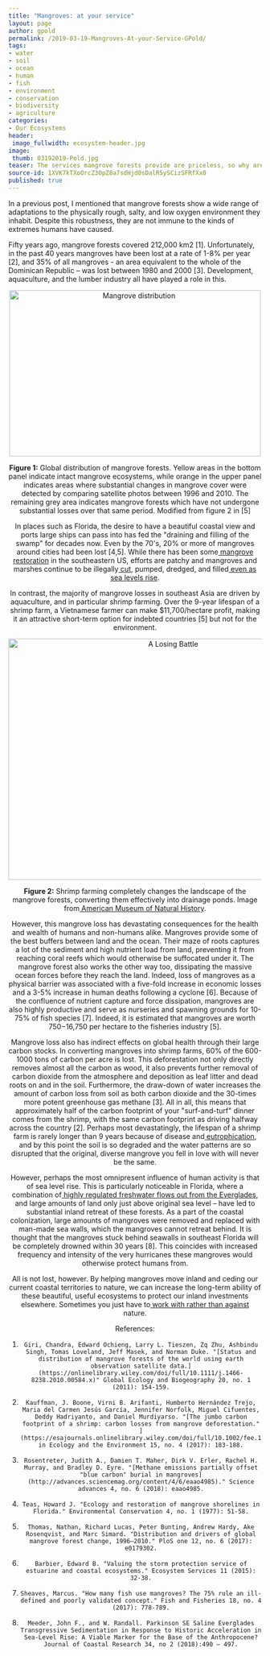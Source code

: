 ```yaml
---
title: "Mangroves: at your service"
layout: page
author: gpold
permalink: /2019-03-19-Mangroves-At-your-Service-GPold/
tags:
- water
- soil
- ocean
- human
- fish
- environment
- conservation
- biodiversity
- agriculture
categories:
- Our Ecosystems
header:
 image_fullwidth: ecosystem-header.jpg
image:
 thumb: 03192019-Pold.jpg
teaser: The services mangrove forests provide are priceless, so why are these ecosystems threatened?
source-id: 1XVK7kTXoOrcZ3OpZ8a7sdHjd0sDalR5ySCizSFRfXx0
published: true
---
```

In a previous post, I mentioned that mangrove forests show a wide range of adaptations to the physically rough, salty, and low oxygen environment they inhabit. Despite this robustness, they are not immune to the kinds of extremes humans have caused.

 

Fifty years ago, mangrove forests covered 212,000 km2 [1]. Unfortunately, in the past 40 years mangroves have been lost at a rate of 1-8% per year [2], and 35% of all mangroves - an area equivalent to the whole of the Dominican Republic – was lost between 1980 and 2000 [3]. Development, aquaculture, and the lumber industry all have played a role in this.

 

<center><a data-flickr-embed="true"  href="https://www.flickr.com/photos/139839751@N06/45924676161/in/dateposted-friend/" title="Mangrove distribution"><img src="https://farm5.staticflickr.com/4900/45924676161_c8c64371a2.jpg" width="500" height="330" alt="Mangrove distribution"></a><script async src="//embedr.flickr.com/assets/client-code.js" charset="utf-8"></script><center>

 

**Figure 1:** Global distribution of mangrove forests. Yellow areas in the bottom panel indicate intact mangrove ecosystems, while orange in the upper panel indicates areas where substantial changes in mangrove cover were detected by comparing satellite photos between 1996 and 2010. The remaining grey area indicates mangrove forests which have not undergone substantial losses over that same period. Modified from figure 2 in [5]

 

In places such as Florida, the desire to have a beautiful coastal view and ports large ships can pass into has fed the "draining and filling of the swamp" for decades now. Even by the 70's, 20% or more of mangroves around cities had been lost [4,5]. While there has been some[ mangrove restoration](https://blogs.umass.edu/natsci397a-eross/using-mangroves-to-mitigate-hurricane-damage-to-the-southern-us-coast/) in the southeastern US, efforts are patchy and mangroves and marshes continue to be illegally[ cut](https://www.miamiherald.com/news/local/environment/article25605991.html), pumped, dredged, and filled[ even as sea levels rise](https://www.theguardian.com/us-news/2018/may/02/mangroves-everglades-florida-rising-sea-level).

 

In contrast, the majority of mangrove losses in southeast Asia are driven by aquaculture, and in particular shrimp farming. Over the 9-year lifespan of a shrimp farm, a Vietnamese farmer can make $11,700/hectare profit, making it an attractive short-term option for indebted countries [5] but not for the environment.

 

<center><a data-flickr-embed="true"  href="https://www.flickr.com/photos/seminarsonscience/3638759549/in/album-72157619937936982/" title="A Losing Battle"><img src="https://farm3.staticflickr.com/2422/3638759549_f78a60ed33_z.jpg?zz&#x3D;1" width="640" height="479" alt="A Losing Battle"></a><script async src="//embedr.flickr.com/assets/client-code.js" charset="utf-8"></script><center>

 

**Figure 2:** Shrimp farming completely changes the landscape of the mangrove forests, converting them effectively into drainage ponds. Image from[ American Museum of Natural History](https://www.flickr.com/photos/seminarsonscience/3638759549/in/album-72157619937936982/).

 

However, this mangrove loss has devastating consequences for the health and wealth of humans and non-humans alike. Mangroves provide some of the best buffers between land and the ocean. Their maze of roots captures a lot of the sediment and high nutrient load from land, preventing it from reaching coral reefs which would otherwise be suffocated under it. The mangrove forest also works the other way too, dissipating the massive ocean forces before they reach the land. Indeed, loss of mangroves as a physical barrier was associated with a five-fold increase in economic losses and a 3-5% increase in human deaths following a cyclone [6]. Because of the confluence of nutrient capture and force dissipation, mangroves are also highly productive and serve as nurseries and spawning grounds for 10-75% of fish species [7].  Indeed, it is estimated that mangroves are worth $750-$16,750 per hectare to the fisheries industry [5].

 

Mangrove loss also has indirect effects on global health through their large carbon stocks. In converting mangroves into shrimp farms, 60% of the 600-1000 tons of carbon per acre is lost. This deforestation not only directly removes almost all the carbon as wood, it also prevents further removal of carbon dioxide from the atmosphere and deposition as leaf litter and dead roots on and in the soil. Furthermore, the draw-down of water increases the amount of carbon loss from soil as both carbon dioxide and the 30-times more potent greenhouse gas methane [3]. All in all, this means that approximately half of the carbon footprint of your "surf-and-turf" dinner comes from the shrimp, with the same carbon footprint as driving halfway across the country [2]. Perhaps most devastatingly, the lifespan of a shrimp farm is rarely longer than 9 years because of disease and[ eutrophication](https://oceanservice.noaa.gov/facts/eutrophication.html), and by this point the soil is so degraded and the water patterns are so disrupted that the original, diverse mangrove you fell in love with will never be the same.

 

However, perhaps the most omnipresent influence of human activity is that of sea level rise. This is particularly noticeable in Florida, where a combination of[ highly regulated freshwater flows out from the Everglades](https://www.miamiherald.com/opinion/op-ed/article214247984.html), and large amounts of land only just above original sea level – have led to substantial inland retreat of these forests. As a part of the coastal colonization, large amounts of mangroves were removed and replaced with man-made sea walls, which the mangroves cannot retreat behind. It is thought that the mangroves stuck behind seawalls in southeast Florida will be completely drowned within 30 years [8]. This coincides with increased frequency and intensity of the very hurricanes these mangroves would otherwise protect humans from.

 

All is not lost, however. By helping mangroves move inland and ceding our current coastal territories to nature, we can increase the long-term ability of these beautiful, useful ecosystems to protect our inland investments elsewhere. Sometimes you just have to[ work with rather than against](https://www.nytimes.com/2014/04/13/magazine/how-to-think-like-the-dutch-in-a-post-sandy-world.html) nature.

 

 

References:

1.     Giri, Chandra, Edward Ochieng, Larry L. Tieszen, Zq Zhu, Ashbindu Singh, Tomas Loveland, Jeff Masek, and Norman Duke. "[Status and distribution of mangrove forests of the world using earth observation satellite data.](https://onlinelibrary.wiley.com/doi/full/10.1111/j.1466-8238.2010.00584.x)" Global Ecology and Biogeography 20, no. 1 (2011): 154-159.

2.     Kauffman, J. Boone, Virni B. Arifanti, Humberto Hernández Trejo, Maria del Carmen Jesús García, Jennifer Norfolk, Miguel Cifuentes, Deddy Hadriyanto, and Daniel Murdiyarso. "[The jumbo carbon footprint of a shrimp: carbon losses from mangrove deforestation." ](https://esajournals.onlinelibrary.wiley.com/doi/full/10.1002/fee.1482)Frontiers in Ecology and the Environment 15, no. 4 (2017): 183-188.

3.     Rosentreter, Judith A., Damien T. Maher, Dirk V. Erler, Rachel H. Murray, and Bradley D. Eyre. "[Methane emissions partially offset "blue carbon" burial in mangroves](http://advances.sciencemag.org/content/4/6/eaao4985)." Science advances 4, no. 6 (2018): eaao4985.

4.     Teas, Howard J. "Ecology and restoration of mangrove shorelines in Florida." Environmental Conservation 4, no. 1 (1977): 51-58.

5.     Thomas, Nathan, Richard Lucas, Peter Bunting, Andrew Hardy, Ake Rosenqvist, and Marc Simard. "Distribution and drivers of global mangrove forest change, 1996–2010." PloS one 12, no. 6 (2017): e0179302.

6.     Barbier, Edward B. "Valuing the storm protection service of estuarine and coastal ecosystems." Ecosystem Services 11 (2015): 32-38.

7.     Sheaves, Marcus. "How many fish use mangroves? The 75% rule an ill‐defined and poorly validated concept." Fish and Fisheries 18, no. 4 (2017): 778-789.

8.     Meeder, John F., and W. Randall. Parkinson SE Saline Everglades Transgressive Sedimentation in Response to Historic Acceleration in Sea-Level Rise: A Viable Marker for the Base of the Anthropocene? Journal of Coastal Research 34, no 2 (2018):490 – 497.

